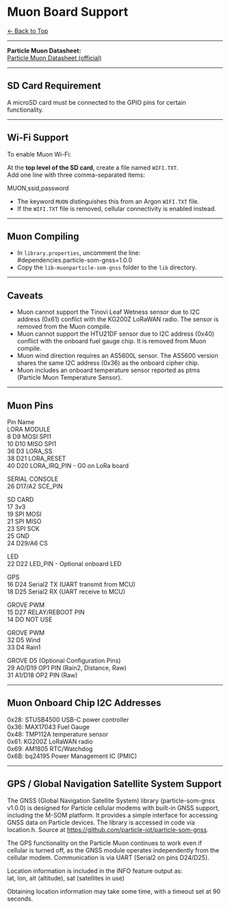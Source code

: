 # Muon Board Support
[← Back to Top](../README.md)

---

**Particle Muon Datasheet:**  
[Particle Muon Datasheet (official)](https://docs.particle.io/reference/datasheets/m-series/muon-datasheet)

---

## SD Card Requirement
A microSD card must be connected to the GPIO pins for certain functionality.

---

## Wi-Fi Support

To enable Muon Wi-Fi:  

At the **top level of the SD card**, create a file named `WIFI.TXT`.  
Add one line with three comma-separated items:  

MUON,ssid,password

- The keyword `MUON` distinguishes this from an Argon `WIFI.TXT` file.  
- If the `WIFI.TXT` file is removed, cellular connectivity is enabled instead.

---

## Muon Compiling

- In `library.properties`, uncomment the line:  
  #dependencies.particle-som-gnss=1.0.0  
- Copy the `lib-muonparticle-som-gnss` folder to the `lib` directory.

---

## Caveats

- Muon cannot support the Tinovi Leaf Wetness sensor due to I2C address (0x61) conflict with the KG200Z LoRaWAN radio. The sensor is removed from the Muon compile.  
- Muon cannot support the HTU21DF sensor due to I2C address (0x40) conflict with the onboard fuel gauge chip. It is removed from Muon compile.  
- Muon wind direction requires an AS5600L sensor. The AS5600 version shares the same I2C address (0x36) as the onboard cipher chip.  
- Muon includes an onboard temperature sensor reported as ptms (Particle Muon Temperature Sensor).

---

## Muon Pins

Pin  Name  
LORA MODULE  
8  D9  MOSI SPI1  
10 D10 MISO SPI1  
36 D3  LORA_SS  
38 D21 LORA_RESET  
40 D20 LORA_IRQ_PIN - G0 on LoRa board  

SERIAL CONSOLE  
26  D17/A2 SCE_PIN  

SD CARD  
17  3v3  
19  SPI MOSI  
21  SPI MISO  
23  SPI SCK  
25  GND  
24  D29/A6  CS  

LED  
22  D22 LED_PIN - Optional onboard LED  

GPS  
16 D24 Serial2 TX (UART transmit from MCU)  
18 D25 Serial2 RX (UART receive to MCU)  

GROVE PWM  
15  D27 RELAY/REBOOT PIN  
14  DO NOT USE  

GROVE PWM  
32 D5 Wind  
33 D4 Rain1  

GROVE D5 (Optional Configuration Pins)  
29 A0/D19 OP1 PIN (Rain2, Distance, Raw)  
31 A1/D18 OP2 PIN (Raw)  

---

## Muon Onboard Chip I2C Addresses

0x28: STUSB4500 USB-C power controller  
0x36: MAX17043 Fuel Gauge  
0x48: TMP112A temperature sensor  
0x61: KG200Z LoRaWAN radio  
0x69: AM1805 RTC/Watchdog  
0x6B: bq24195 Power Management IC (PMIC)  

---

## GPS / Global Navigation Satellite System Support

The GNSS (Global Navigation Satellite System) library (particle-som-gnss v1.0.0) is designed for Particle cellular modems with built-in GNSS support, including the M-SOM platform. It provides a simple interface for accessing GNSS data on Particle devices. The library is accessed in code via location.h. Source at https://github.com/particle-iot/particle-som-gnss.

The GPS functionality on the Particle Muon continues to work even if cellular is turned off, as the GNSS module operates independently from the cellular modem. Communication is via UART (Serial2 on pins D24/D25).

Location information is included in the INFO feature output as:  
lat, lon, alt (altitude), sat (satellites in use)

Obtaining location information may take some time, with a timeout set at 90 seconds.

